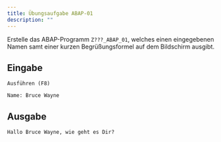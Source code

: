 ```yaml
---
title: Übungsaufgabe ABAP-01
description: ""
---
```


Erstelle das ABAP-Programm `Z???_ABAP_01`, welches einen eingegebenen Namen samt einer kurzen Begrüßungsformel auf dem Bildschirm ausgibt.

## Eingabe
```
Ausführen (F8)

Name: Bruce Wayne
```

## Ausgabe
```
Hallo Bruce Wayne, wie geht es Dir?
```